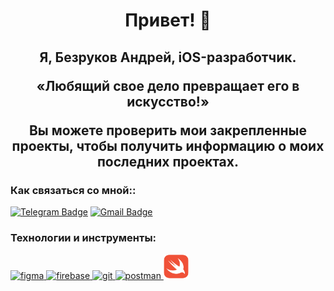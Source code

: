 <h1 align="center"> Привет! 👋 </h1>
<h2 align="center">
Я, Безруков Андрей, iOS-разработчик.

«Любящий свое дело превращает его в искусство!»

  
Вы можете проверить мои закрепленные проекты, чтобы получить информацию о моих последних проектах.</h3>

  ### Как связаться со мной::
[![Telegram Badge](https://img.shields.io/badge/-bezrukovandrej-blue?style=flat&logo=Telegram&logoColor=white)](https://t.me/bezrukov_aa)
[![Gmail Badge](https://img.shields.io/badge/-Gmail-red?style=flat&logo=Gmail&logoColor=white)](mailto:bezrukovandrej@gmail.com)

<h3 align="left">Технологии и инструменты:</h3>
<p align="left"> <a href="https://www.figma.com/" target="_blank" rel="noreferrer"> <img src="https://www.vectorlogo.zone/logos/figma/figma-icon.svg" alt="figma" width="40" height="40"/> </a> <a href="https://firebase.google.com/" target="_blank" rel="noreferrer"> <img src="https://www.vectorlogo.zone/logos/firebase/firebase-icon.svg" alt="firebase" width="40" height="40"/> </a> <a href="https://git-scm.com/" target="_blank" rel="noreferrer"> <img src="https://www.vectorlogo.zone/logos/git-scm/git-scm-icon.svg" alt="git" width="40" height="40"/> </a> <a href="https://postman.com" target="_blank" rel="noreferrer"> <img src="https://www.vectorlogo.zone/logos/getpostman/getpostman-icon.svg" alt="postman" width="40" height="40"/> </a> <a href="https://developer.apple.com/swift/" target="_blank" rel="noreferrer"> <img src="https://raw.githubusercontent.com/devicons/devicon/master/icons/swift/swift-original.svg" alt="swift" width="40" height="40"/> </a> </p>
